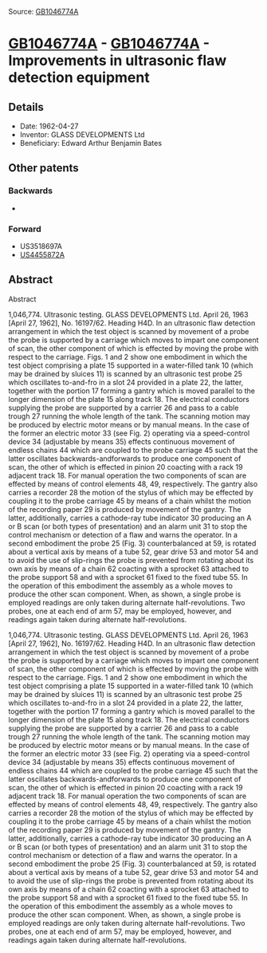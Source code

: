Source: [GB1046774A](https://patents.google.com/patent/GB1046774A)

# [GB1046774A](GB1046774A.md) - [GB1046774A](GB1046774A.md) - Improvements in ultrasonic flaw detection equipment

## Details

* Date: 1962-04-27
* Inventor: GLASS DEVELOPMENTS Ltd
* Beneficiary: Edward Arthur Benjamin Bates

## Other patents

### Backwards
 * 
### Forward
 * US3518697A
 * [US4455872A](US4455872A.md)
## Abstract

Abstract

1,046,774. Ultrasonic testing. GLASS DEVELOPMENTS Ltd. April 26, 1963 [April 27, 1962], No. 16197/62. Heading H4D. In an ultrasonic flaw detection arrangement in which the test object is scanned by movement of a probe the probe is supported by a carriage which moves to impart one component of scan, the other component of which is effected by moving the probe with respect to the carriage. Figs. 1 and 2 show one embodiment in which the test object comprising a plate 15 supported in a water-filled tank 10 (which may be drained by sluices 11) is scanned by an ultrasonic test probe 25 which oscillates to-and-fro in a slot 24 provided in a plate 22, the latter, together with the portion 17 forming a gantry which is moved parallel to the longer dimension of the plate 15 along track 18. The electrical conductors supplying the probe are supported by a carrier 26 and pass to a cable trough 27 running the whole length of the tank. The scanning motion may be produced by electric motor means or by manual means. In the case of the former an electric motor 33 (see Fig. 2) operating via a speed-control device 34 (adjustable by means 35) effects continuous movement of endless chains 44 which are coupled to the probe carriage 45 such that the latter oscillates backwards-andforwards to produce one component of scan, the other of which is effected in pinion 20 coacting with a rack 19 adjacent track 18. For manual operation the two components of scan are effected by means of control elements 48, 49, respectively. The gantry also carries a recorder 28 the motion of the stylus of which may be effected by coupling it to the probe carriage 45 by means of a chain whilst the motion of the recording paper 29 is produced by movement of the gantry. The latter, additionally, carries a cathode-ray tube indicator 30 producing an A or B scan (or both types of presentation) and an alarm unit 31 to stop the control mechanism or detection of a flaw and warns the operator. In a second embodiment the probe 25 (Fig. 3) counterbalanced at 59, is rotated about a vertical axis by means of a tube 52, gear drive 53 and motor 54 and to avoid the use of slip-rings the probe is prevented from rotating about its own axis by means of a chain 62 coacting with a sprocket 63 attached to the probe support 58 and with a sprocket 61 fixed to the fixed tube 55. In the operation of this embodiment the assembly as a whole moves to produce the other scan component. When, as shown, a single probe is employed readings are only taken during alternate half-revolutions. Two probes, one at each end of arm 57, may be employed, however, and readings again taken during alternate half-revolutions.



1,046,774. Ultrasonic testing. GLASS DEVELOPMENTS Ltd. April 26, 1963 [April 27, 1962], No. 16197/62. Heading H4D. In an ultrasonic flaw detection arrangement in which the test object is scanned by movement of a probe the probe is supported by a carriage which moves to impart one component of scan, the other component of which is effected by moving the probe with respect to the carriage. Figs. 1 and 2 show one embodiment in which the test object comprising a plate 15 supported in a water-filled tank 10 (which may be drained by sluices 11) is scanned by an ultrasonic test probe 25 which oscillates to-and-fro in a slot 24 provided in a plate 22, the latter, together with the portion 17 forming a gantry which is moved parallel to the longer dimension of the plate 15 along track 18. The electrical conductors supplying the probe are supported by a carrier 26 and pass to a cable trough 27 running the whole length of the tank. The scanning motion may be produced by electric motor means or by manual means. In the case of the former an electric motor 33 (see Fig. 2) operating via a speed-control device 34 (adjustable by means 35) effects continuous movement of endless chains 44 which are coupled to the probe carriage 45 such that the latter oscillates backwards-andforwards to produce one component of scan, the other of which is effected in pinion 20 coacting with a rack 19 adjacent track 18. For manual operation the two components of scan are effected by means of control elements 48, 49, respectively. The gantry also carries a recorder 28 the motion of the stylus of which may be effected by coupling it to the probe carriage 45 by means of a chain whilst the motion of the recording paper 29 is produced by movement of the gantry. The latter, additionally, carries a cathode-ray tube indicator 30 producing an A or B scan (or both types of presentation) and an alarm unit 31 to stop the control mechanism or detection of a flaw and warns the operator. In a second embodiment the probe 25 (Fig. 3) counterbalanced at 59, is rotated about a vertical axis by means of a tube 52, gear drive 53 and motor 54 and to avoid the use of slip-rings the probe is prevented from rotating about its own axis by means of a chain 62 coacting with a sprocket 63 attached to the probe support 58 and with a sprocket 61 fixed to the fixed tube 55. In the operation of this embodiment the assembly as a whole moves to produce the other scan component. When, as shown, a single probe is employed readings are only taken during alternate half-revolutions. Two probes, one at each end of arm 57, may be employed, however, and readings again taken during alternate half-revolutions.